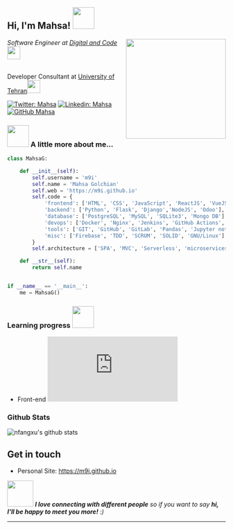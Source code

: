 <h2> Hi, I'm Mahsa! <img src="https://media.giphy.com/media/mGcNjsfWAjY5AEZNw6/giphy.gif" width="50"></h2>
<img align='right' src="https://media.giphy.com/media/ieyl9zmCjO4b4t6qoY/giphy.gif" width="230">
<p><em>Software Engineer at <a href="https://www.digitalandcode.com/">Digital and Code</a><img src="https://media.giphy.com/media/WUlplcMpOCEmTGBtBW/giphy.gif" width="30"></em></p></br>Developer Consultant at <a href="https://it.ut.ac.ir/en">University of Tehran</a><img src="https://media.giphy.com/media/fYSnHlufseco8Fh93Z/giphy.gif" width="30">


[![Twitter: Mahsa](https://img.shields.io/twitter/follow/mahsa?style=social)](https://twitter.com/mahsa_g_)
[![Linkedin: Mahsa](https://img.shields.io/badge/-mahsa-blue?style=flat-square&logo=Linkedin&logoColor=white&link=https://www.linkedin.com/in/mahsaa/)](https://www.linkedin.com/in/mahsaa/)
[![GitHub Mahsa](https://img.shields.io/github/followers/m9i?label=follow&style=social)](https://github.com/m9i)


### <img src="https://media.giphy.com/media/VgCDAzcKvsR6OM0uWg/giphy.gif" width="50"> A little more about me...  



```python
class MahsaG:

    def __init__(self):
        self.username = 'm9i'
        self.name = 'Mahsa Golchian'
        self.web = 'https://m9i.github.io'
        self.code = {
            'frontend': ['HTML', 'CSS', 'JavaScript', 'ReactJS', 'VueJS', 'Boostrap'],
            'backend': ['Python', 'Flask', 'Django','NodeJS', 'Odoo'],
            'database': ['PostgreSQL', 'MySQL', 'SQLite3', 'Mongo DB'],
            'devops': ['Docker', 'Nginx', 'Jenkins', 'GitHub Actions', 'AWS', 'Heroku','Ansible','Sentry'],
            'tools': ['GIT', 'GitHub', 'GitLab', 'Pandas', 'Jupyter notebook', 'SQLAlchemy', 'Redis', 'Celery'],
            'misc': ['Firebase', 'TDD', 'SCRUM', 'SOLID', 'GNU/Linux']
        }
        self.architecture = ['SPA', 'MVC', 'Serverless', 'microservices']

    def __str__(self):
        return self.name


if __name__ == '__main__':
    me = MahsaG()
```

### Learning progress <img src="https://media.giphy.com/media/12oufCB0MyZ1Go/giphy.gif" width="50">

- Front-end ![Front-end learning progress](http://www.yarntomato.com/percentbarmaker/button.php?barPosition=40&leftFill=%2300FFFF "Front-end learning progress")


### Github Stats 

![nfangxu's github stats](https://github-readme-stats.vercel.app/api?username=m9i&show_icons=true&line_height=30)


## Get in touch 
- Personal Site: https://m9i.github.io


<img src="https://media.giphy.com/media/LnQjpWaON8nhr21vNW/giphy.gif" width="60"> <em><b>I love connecting with different people</b> so if you want to say <b>hi, I'll be happy to meet you more!</b> :)</em>


---

